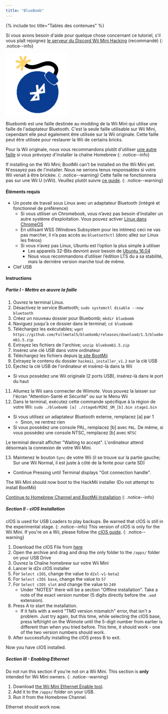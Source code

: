 ```yaml
---
title: "BlueBomb"
---
```


{% include toc title="Tables des contenues" %}

Si vous avons besoin d'aide pour quelque chose concernant ce tutoriel, s'il vous plaît rejoignez [le serveur du Discord Wii Mini Hacking](https://discord.gg/6ryxnkS) (recommandé)
{: .notice--info}

![BlueBomb](/images/bluebomb.png)

Bluebomb est une faille destinée au modding de la Wii Mini qui utilise une faille de l'adaptateur Bluetooth. C'est la seule faille utilisable sur Wii Mini, cependant elle peut également être utilisée sur la Wii originale. Cette faille peut être utilisée pour restaurer la Wii de certains bricks.

Pour la Wii originale, nous vous recommandons plutôt d'utiliser [une autre faille](/get-started) si vous prévoyez d'installer la chaîne Homebrew
{: .notice--info}

If installing on the Wii Mini; BootMii can't be installed on the Wii Mini yet. N'essayez pas de l'installer. Nous ne serions tenus responsables si votre Wii venait à être brickée.
{: .notice--warning}
Cette faille ne fonctionnera pas sur une Wii U (vWii). Veuillez plutôt suivre [ce guide](https://wiiuguide.xyz/#/vwii/).
{: .notice--warning}

#### Éléments requis
- Un poste de travail sous Linux avec un adaptateur Bluetooth (intégré et fonctionnel de préférence)
  - Si vous utiliser un Chromebook, vous n’avez pas besoin d’installer un autre système d’exploitation. Vous pouvez activer [Linux dans ChromeOS](https://support.google.com/chromebook/answer/9145439?hl=en)
  - En utilisant WSS (Windows Subsystem pour les intimes) ceci ne vas pas marcher, il n’a pas accès au `bluetoothctl` (donc allez sur Linux les fréros)
  - Si vous n’avez pas Linux, Ubuntu est l’option la plus simple à utiliser
    - Les appareils 32-Bits devront avoir besoin de [Ubuntu 16.04](http://releases.ubuntu.com/16.04/)
    - Nous vous recommandons d’utiliser l’édition LTS du a sa stabilité, mais la dernière version marche tout de même.
- Clef USB

#### Instructions
##### Partie I - Mettre en œuvre la faille
1. Ouvrez le terminal Linux.
2. Désactivez le service Bluetooth; `sudo systemctl disable --now bluetooth`
3. Créez un nouveau dossier pour Bluebomb; `mkdir bluebomb`
4. Naviguez jusqu'à ce dossier dans le terminal; `cd bluebomb`
5. Téléchargez les exécutables; `wget https://github.com/Fullmetal5/bluebomb/releases/download/1.5/bluebomb1.5.zip`
6. Extrayez les fichiers de l'archive; `unzip bluebomb1.5.zip`
7. Insérez une clé USB dans votre ordinateur
8. Téléchargez les fichiers depuis [le site BootMii](https://bootmii.org/download/)
9. Extrayez le contenu du dossier `hackmii_installer_v1.2` sur la clé USB
10. Éjectez la clé USB de l'ordinateur et insérez-là dans la Wii
   - Si vous possédez une Wii originale (2 ports USB), insérez-là dans le port du haut
11. Allumez la Wii sans connecter de Wiimote. Vous pouvez la laisser sur l'écran "Attention-Santé et Sécurité" ou sur le Menu Wii
12. Dans le terminal, exécutez cette commande spécifique à la région de votre Wii: `sudo ./bluebomb [a] ./stage0/MINI_SM_[b].bin stage1.bin`
  - Si vous utilisez un adaptateur Bluetooth externe, remplacez [a] par 1
    - Sinon, ne rentrez rien
  - Si vous possédez une console PAL, remplacez [b] avec `PAL`. De même, si vous possédez une console NTSC, remplacez [b] avec `NTSC`

Le terminal devrait afficher "Waiting to accept". L'ordinateur attend désormais la connexion de votre Wii Mini.

13. Maintenez le bouton `Sync` de votre Wii (il se trouve sur la partie gauche; Sur une Wii Normal, il est juste à côté de la fente pour carte SD)
   - Continue Pressing until Terminal displays "Got connection handle".

The Wii Mini should now boot to the HackMii installer (Do not attempt to install BootMii)

[Continue to Homebrew Channel and BootMii Installation](hbc)
{: .notice--info}

##### Section II - cIOS Installation
cIOS is used for USB Loaders to play backups. Be warned that cIOS is still in the experimental stage.
{: .notice--info}
This version of cIOS is only for the Wii Mini. If you're on a Wii, please follow the [cIOS guide](/cios).
{: .notice--warning}

1. Download the cIOS File from [here](https://bluebomb.glitch.me/d2xl-cIOS/index.html)
2. Open the archive and drag and drop the only folder to the `/apps/` folder on your USB Drive
3. Ouvrez la Chaîne homebrew sur votre Wii Mini
4. Lancer le d2x cIOS installer
5. For `Select cIOS`, change the value to `d2xl-v1-beta2`
6. For `Select cIOS base`, change the value to `57`
7. For `Select cIOS slot` and change the value to `249`
   - Under "NOTES" there will be a section "Offline installation". Take a note of the exact version number (5 digits directly before the `.wad` extension).
8. Press A to start the installation.
   - If it fails with a weird "TMD version mismatch" error, that isn't a problem. Just try again, but this time, while selecting the cIOS base, press left/right on the Wiimote until the 5-digit number from earlier is different than when you tried before. This time, it should work - one of the two version numbers should work.
9. After successfully installing the cIOS press B to exit.

Now you have cIOS installed.

##### Section III - Enabling Ethernet

Do not run this section if you're not on a Wii Mini. This section is **only** intended for Wii Mini owners.
{: .notice--warning}

1. Download [the Wii Mini Ethernet Enable tool](/assets/files/Wii_Mini_Ethernet_Enable.zip).
2. Add it to the `/apps/` folder on your USB.
3. Run it from the Homebrew Channel.

Ethernet should work now.
